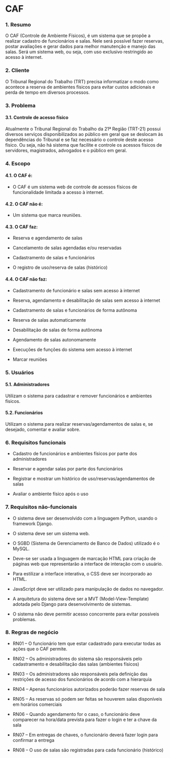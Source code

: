 # CAF

### 1. **Resumo**

O CAF (Controle de Ambiente Físicos), é um sistema que se propõe a realizar cadastro de funcionários e salas. Nele será possível fazer reservas, postar avaliações e gerar dados para melhor manutenção e manejo das salas. Será um sistema web, ou seja, com uso exclusivo restringido ao acesso à internet.

### 2. **Cliente**

O Tribunal Regional do Trabalho (TRT) precisa informatizar o modo como acontece a reserva de ambientes físicos para evitar custos adicionais e perda de tempo em diversos processos. 

### 3. **Problema**

#### 3.1. Controle de acesso físico
   
Atualmente o Tribunal Regional do Trabalho da 21ª Região (TRT-21) possui diversos serviços disponibilizados ao público em geral que se deslocam às dependências do Tribunal e se faz necessário o controle deste acesso físico. Ou seja, não há sistema que facilite e controle os acessos físicos de servidores, magistrados, advogados e o público em geral.

### 4. **Escopo**

#### 4.1. O CAF é:

- O CAF é um sistema web de controle de acessos físicos de funcionalidade limitada a acesso à internet.

#### 4.2. O CAF não é:

- Um sistema que marca reuniões.

#### 4.3. O CAF faz:

- Reserva e agendamento de salas

- Cancelamento de salas agendadas e/ou reservadas

- Cadastramento de salas e funcionários

- O registro de uso/reserva de salas (histórico)

#### 4.4. O CAF não faz:

- Cadastramento de funcionário e salas sem acesso à internet

- Reserva, agendamento e desabilitação de salas sem acesso à internet

- Cadastramento de salas e funcionários de forma autônoma

- Reserva de salas automaticamente

- Desabilitação de salas de forma autônoma

- Agendamento de salas autonomamente

- Execuções de funções do sistema sem acesso à internet

- Marcar reuniões

### 5. **Usuários**

#### 5.1. Administradores

Utilizam o sistema para cadastrar e remover funcionários e ambientes físicos.

#### 5.2. Funcionários

Utilizam o sistema para realizar reservas/agendamentos de salas e, se desejado, comentar e avaliar sobre.

### 6. **Requisitos funcionais**

- Cadastro de funcionários e ambientes físicos por parte dos administradores

- Reservar e agendar salas por parte dos funcionários

- Registrar e mostrar um histórico de uso/reservas/agendamentos de salas

- Avaliar o ambiente físico após o uso

### 7. **Requisitos não-funcionais**

- O sistema deve ser desenvolvido com a linguagem Python, usando o framework Django.

- O sistema deve ser um sistema web.

- O SGBD (Sistema de Gerenciamento de Banco de Dados) utilizado é o MySQL.

- Deve-se ser usada a linguagem de marcação HTML para criação de páginas web que representarão a interface de interação com o usuário.

- Para estilizar a interface interativa, o CSS deve ser incorporado ao HTML.

- JavaScript deve ser utilizado para manipulação de dados no navegador.

- A arquitetura do sistema deve ser a MVT (Model-View-Template) adotada pelo Django para desenvolvimento de sistemas.

- O sistema não deve permitir acesso concorrente para evitar possíveis problemas.

### 8. **Regras de negócio**

- RN01 – O funcionário tem que estar cadastrado para executar todas as ações que o CAF permite.

- RN02 – Os administradores do sistema são responsáveis pelo cadastramento e desabilitação das salas (ambientes físicos)

- RN03 – Os administradores são responsáveis pela definição das restrições de acesso dos funcionários de acordo com a hierarquia

- RN04 – Apenas funcionários autorizados poderão fazer reservas de sala

- RN05 – As reservas só podem ser feitas se houverem salas disponíveis em horários comerciais

- RN06 – Quando agendamento for o caso, o funcionário deve comparecer na hora/data prevista para fazer o login e ter a chave da sala

- RN07 – Em entregas de chaves, o funcionário deverá fazer login para confirmar a entrega

- RN08 – O uso de salas são registradas para cada funcionário (histórico)